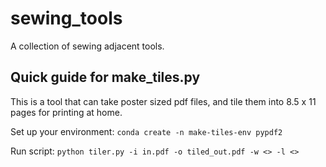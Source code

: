 # sewing_tools
A collection of sewing adjacent tools.

## Quick guide for make_tiles.py

This is a tool that can take poster sized pdf files, and tile them into 8.5 x 11 pages for printing at home.

Set up your environment:
`conda create -n make-tiles-env pypdf2`

Run script:
`python tiler.py -i in.pdf -o tiled_out.pdf -w <> -l <>`
